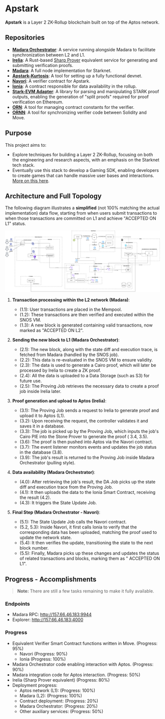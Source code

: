 # Apstark

**Apstark** is a Layer 2 ZK-Rollup blockchain built on top of the Aptos network.

## Repositories

- [**Madara Orchestrator**](https://github.com/sota-zk-labs/madara-orchestrator): A service running alongside Madara to facilitate
  synchronization between L2 and L1.
- [**Irelia**](https://github.com/sota-zk-labs/irelia): A
  Rust-based [Sharp Prover](https://docs.starknet.io/architecture-and-concepts/provers-overview/) equivalent service for generating and
  submitting verification proofs.
- [**Madara**](https://github.com/sota-zk-labs/madara): A full node implementation for Starknet.
- [**Apstark-Kurtosis**](https://github.com/sota-zk-labs/apstark-kurtosis): A tool for setting up a fully functional devnet.
- [**Navori**](https://github.com/sota-zk-labs/navori): A verifier contract for Apstark.
- [**Ionia**](https://github.com/sota-zk-labs/ionia): A contract responsible for data availability in the rollup.
- [**Stark-EVM Adapter**](https://github.com/sota-zk-labs/stark-evm-adapter/tree/aptos-adapter): A library for parsing and manipulating
  STARK proof outputs, enabling the generation of "split proofs" required for proof verification on Ethereum.
- [**ORN**](https://github.com/sota-zk-labs/orn): A tool for managing contract constants for the verifier.
- [**ORNN**](https://github.com/sota-zk-labs/ornn): A tool for synchronizing verifier code between Solidity and Move.

## Purpose

This project aims to:

- Explore techniques for building a Layer 2 ZK-Rollup, focusing on both the engineering and research aspects, with an emphasis on the
  Starknet tech stack.
- Eventually use this stack to develop a Gaming SDK, enabling developers to create games that can handle massive user bases and
  interactions. [More on this here](future_plan.md).

## Architecture and Full Topology

The following diagram illustrates a **simplified** (not 100% matching the actual implementation) data flow, starting from when users
submit transactions to when those transactions are committed on L1 and achieve "ACCEPTED ON L1" status.

![Full Topology](full_topology.png)

1. **Transaction processing within the L2 network (Madara)**:
    - (1.1): User transactions are placed in the Mempool.
    - (1.2): These transactions are then verified and executed within the SNOS VM.
    - (1.3): A new block is generated containing valid transactions, now marked as "ACCEPTED ON L2".

2. **Sending the new block to L1 (Madara Orchestrator)**:
    - (2.1): The new block, along with the state diff and execution trace, is fetched from Madara (handled by the SNOS job).
    - (2.2): This data is re-evaluated in the SNOS VM to ensure validity.
    - (2.3): The data is used to generate a Cairo proof, which will later be processed by Irelia to create a ZK proof.
    - (2.4): All the data is uploaded to a Data Storage (such as S3) for future use.
    - (2.5): The Proving Job retrieves the necessary data to create a proof job inside Irelia later.

3. **Proof generation and upload to Aptos (Irelia)**:
    - (3.1): The Proving Job sends a request to Irelia to generate proof and upload it to Aptos (L1).
    - (3.2): Upon receiving the request, the controller validates it and saves it in a database.
    - (3.3): The job is picked up by the Proving Job, which inputs the job's Cairo PIE into the Stone Prover to generate the proof (
      3.4, 3.5).
    - (3.6): The proof is then pushed into Aptos via the Navori contract.
    - (3.7): The event listener monitors events and updates the job status in the database (3.8).
    - (3.9): The job's result is returned to the Proving Job inside Madara Orchestrator (pulling style).

4. **Data availability (Madara Orchestrator)**:
    - (4.0): After retrieving the job's result, the DA Job picks up the state diff and execution trace from the Proving Job.
    - (4.1): It then uploads the data to the Ionia Smart Contract, receiving the result (4.2).
    - (4.3): It triggers the State Update Job.

5. **Final Step (Madara Orchestrator - Navori)**:
    - (5.1): The State Update Job calls the Navori contract.
    - (5.2, 5.3): Inside Navori, it first calls Ionia to verify that the corresponding data has been uploaded, matching the proof used
      to update the network state.
    - (5.4): It then verifies the update, transitioning the state to the next block number.
    - (5.5): Finally, Madara picks up these changes and updates the status of related transactions and blocks, marking them as "
      ACCEPTED ON L1".

## Progress - Accomplishments

> **Note:** There are still a few tasks remaining to make it fully available.

### Endpoints

- Madara RPC: http://157.66.46.183:9944
- Explorer: http://157.66.46.183:4000

### Progress

- Equivalent Verifier Smart Contract functions written in Move. (Progress: 95%)
    - Navori (Progress: 90%)
    - Ionia (Progress: 100%)
- Madara Orchestrator code enabling interaction with Aptos. (Progress: 90%)
- Madara integration code for Aptos interaction. (Progress: 50%)
- Irelia (Sharp Prover equivalent) (Progress: 80%)
- Deployment progress:
    - Aptos network (L1): (Progress: 100%)
    - Madara (L2): (Progress: 100%)
    - Contract deployment: (Progress: 20%)
    - Madara Orchestrator: (Progress: 20%)
    - Other auxiliary services: (Progress: 50%)